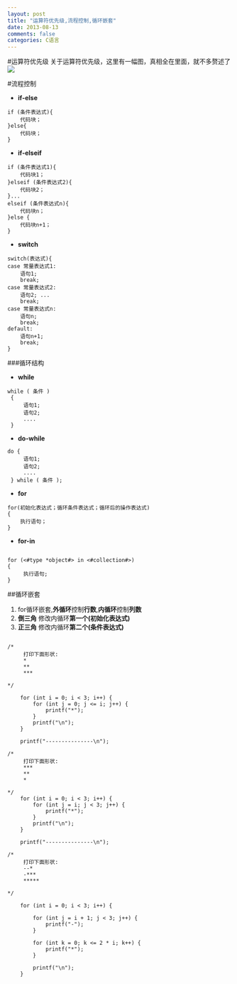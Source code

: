 ```yaml
---
layout: post
title: "运算符优先级,流程控制,循环嵌套"
date: 2013-08-13
comments: false
categories: C语言
---
```



#运算符优先级
关于运算符优先级，这里有一幅图，真相全在里面，就不多赘述了
![](https://dn-zhunjiee.qbox.me/Snip20150601_1.jpg)

#流程控制

- **if-else**

```objc
if (条件表达式){
	代码块；
}else{
	代码块；
}
```

- **if-elseif**

```objc
if (条件表达式1){
	代码块1；
}elseif (条件表达式2){
	代码块2；
}...
elseif (条件表达式n){
	代码块n；
}else {
	代码块n+1；
}
```

- **switch**

```objc
switch(表达式){
case 常量表达式1:
    语句1;
    break;
case 常量表达式2:
    语句2; ...
    break;
case 常量表达式n:
    语句n;
    break;
default:
    语句n+1;
    break;
}
```

###循环结构

- **while**

```objc
while ( 条件 )
 {
     语句1;
     语句2;
     ....
 }
```

- **do-while**

```objc
do {
     语句1;
     语句2;
     ....
 } while ( 条件 );
```

- **for**

```objc
for(初始化表达式；循环条件表达式；循环后的操作表达式)
{
    执行语句；
}
```

- **for-in**

```objc

for (<#type *object#> in <#collection#>)
{
     执行语句;
}
```

##循环嵌套

1. for循环嵌套,**外循环**控制**行数**,**内循环**控制**列数**
2. **倒三角** 修改内循环**第一个(初始化表达式)**
3. **正三角** 修改内循环**第二个(条件表达式)**


```objc

/*
     打印下面形状:
     *
     **
     ***

*/

    for (int i = 0; i < 3; i++) {
        for (int j = 0; j <= i; j++) {
            printf("*");
        }
        printf("\n");
    }

    printf("---------------\n");

/*
     打印下面形状:
     ***
     **
     *

*/
    for (int i = 0; i < 3; i++) {
        for (int j = i; j < 3; j++) {
            printf("*");
        }
        printf("\n");
    }

    printf("---------------\n");

/*
     打印下面形状:
     --*
     -***
     *****

*/

    for (int i = 0; i < 3; i++) {

        for (int j = i + 1; j < 3; j++) {
            printf("-");
        }

        for (int k = 0; k <= 2 * i; k++) {
            printf("*");
        }

        printf("\n");
    }
```
